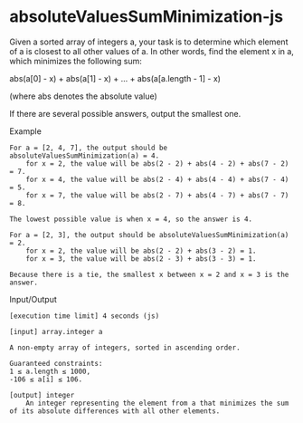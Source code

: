 # absoluteValuesSumMinimization-js
Given a sorted array of integers a, your task is to determine which element of a is closest to all other values of a. In other words, find the element x in a, which minimizes the following sum:

abs(a[0] - x) + abs(a[1] - x) + ... + abs(a[a.length - 1] - x)

(where abs denotes the absolute value)

If there are several possible answers, output the smallest one.

Example

    For a = [2, 4, 7], the output should be absoluteValuesSumMinimization(a) = 4.
        for x = 2, the value will be abs(2 - 2) + abs(4 - 2) + abs(7 - 2) = 7.
        for x = 4, the value will be abs(2 - 4) + abs(4 - 4) + abs(7 - 4) = 5.
        for x = 7, the value will be abs(2 - 7) + abs(4 - 7) + abs(7 - 7) = 8.

    The lowest possible value is when x = 4, so the answer is 4.

    For a = [2, 3], the output should be absoluteValuesSumMinimization(a) = 2.
        for x = 2, the value will be abs(2 - 2) + abs(3 - 2) = 1.
        for x = 3, the value will be abs(2 - 3) + abs(3 - 3) = 1.

    Because there is a tie, the smallest x between x = 2 and x = 3 is the answer.

Input/Output

    [execution time limit] 4 seconds (js)

    [input] array.integer a

    A non-empty array of integers, sorted in ascending order.

    Guaranteed constraints:
    1 ≤ a.length ≤ 1000,
    -106 ≤ a[i] ≤ 106.

    [output] integer
        An integer representing the element from a that minimizes the sum of its absolute differences with all other elements.

